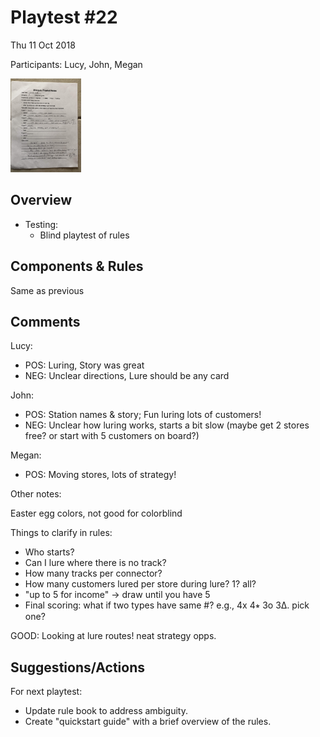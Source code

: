 # Playtest #22

Thu 11 Oct 2018

Participants: Lucy, John, Megan

<img src="images/pt22-notes.jpg" height="150px"/>

## Overview

* Testing:
	* Blind playtest of rules

## Components & Rules

Same as previous

## Comments

Lucy:

* POS: Luring, Story was great
* NEG: Unclear directions, Lure should be any card

John:

* POS: Station names & story; Fun luring lots of customers!
* NEG: Unclear how luring works, starts a bit slow (maybe get 2 stores free? or start with 5 customers on board?)

Megan:

* POS: Moving stores, lots of strategy!

Other notes:


Easter egg colors, not good for colorblind

Things to clarify in rules:

* Who starts?
* Can I lure where there is no track?
* How many tracks per connector?
* How many customers lured per store during lure? 1? all?
* "up to 5 for income" -> draw until you have 5
* Final scoring: what if two types have same #? e.g., 4x 4⭒ 3o 3∆. pick one?

GOOD: Looking at lure routes! neat strategy opps.

## Suggestions/Actions

For next playtest:

* Update rule book to address ambiguity.
* Create "quickstart guide" with a brief overview of the rules.

